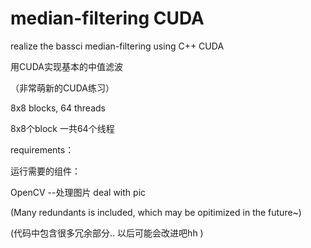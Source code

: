 # median-filtering CUDA
 realize the bassci median-filtering using C++ CUDA
 
 用CUDA实现基本的中值滤波
 
 （非常萌新的CUDA练习）




8x8 blocks, 64 threads

8x8个block 一共64个线程



requirements：

运行需要的组件：

OpenCV --处理图片 deal with pic



(Many redundants is included, which may be opitimized in the future~)

(代码中包含很多冗余部分.. 以后可能会改进吧hh )

